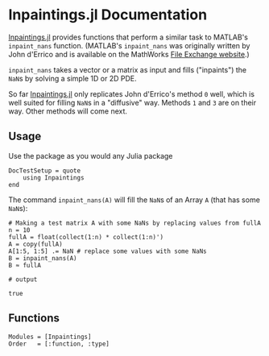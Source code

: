 # Inpaintings.jl Documentation

[Inpaintings.jl](https://github.com/briochemc/Inpaintings.jl) provides functions that perform a similar task to MATLAB's `inpaint_nans` function. 
(MATLAB's `inpaint_nans` was originally written by John d'Errico and is available on the MathWorks [File Exchange website](https://www.mathworks.com/matlabcentral/fileexchange/4551-inpaint_nans).)

`inpaint_nans` takes a vector or a matrix as input and fills ("inpaints") the `NaN`s by solving a simple 1D or 2D PDE.

So far [Inpaintings.jl](https://github.com/briochemc/Inpaintings.jl) only replicates John d'Errico's method `0` well, which is well suited for filling `NaN`s in a "diffusive" way.
Methods `1` and `3` are on their way.
Other methods will come next.

## Usage

Use the package as you would any Julia package

```@meta
DocTestSetup = quote
    using Inpaintings
end
```

The command `inpaint_nans(A)` will fill the `NaN`s of an Array `A` (that has some `NaN`s):
```jldoctest usage
# Making a test matrix A with some NaNs by replacing values from fullA
n = 10
fullA = float(collect(1:n) * collect(1:n)')
A = copy(fullA)
A[1:5, 1:5] .= NaN # replace some values with some NaNs
B = inpaint_nans(A)
B ≈ fullA

# output

true
```

## Functions

```@autodocs
Modules = [Inpaintings]
Order   = [:function, :type]
```


